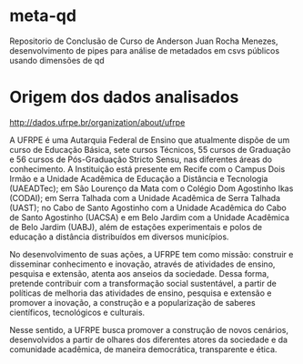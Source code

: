 # meta-qd
Repositorio de Conclusão de Curso de Anderson Juan Rocha Menezes, desenvolvimento de pipes para análise de metadados em csvs públicos usando dimensões de qd

# Origem dos dados analisados
http://dados.ufrpe.br/organization/about/ufrpe

A UFRPE é uma Autarquia Federal de Ensino que atualmente dispõe de um curso de Educação Básica, sete cursos Técnicos, 55 cursos de Graduação e 56 cursos de Pós-Graduação Stricto Sensu, nas diferentes áreas do conhecimento. A Instituição está presente em Recife com o Campus Dois Irmão e a Unidade Acadêmica de Educação a Distância e Tecnologia (UAEADTec); em São Lourenço da Mata com o Colégio Dom Agostinho Ikas (CODAI); em Serra Talhada com a Unidade Acadêmica de Serra Talhada (UAST); no Cabo de Santo Agostinho com a Unidade Acadêmica do Cabo de Santo Agostinho (UACSA) e em Belo Jardim com a Unidade Acadêmica de Belo Jardim (UABJ), além de estações experimentais e polos de educação a distância distribuídos em diversos municípios.

No desenvolvimento de suas ações, a UFRPE tem como missão: construir e disseminar conhecimento e inovação, através de atividades de ensino, pesquisa e extensão, atenta aos anseios da sociedade. Dessa forma, pretende contribuir com a transformação social sustentável, a partir de políticas de melhoria das atividades de ensino, pesquisa e extensão e promover a inovação, a construção e a popularização de saberes científicos, tecnológicos e culturais.

Nesse sentido, a UFRPE busca promover a construção de novos cenários, desenvolvidos a partir de olhares dos diferentes atores da sociedade e da comunidade acadêmica, de maneira democrática, transparente e ética.
